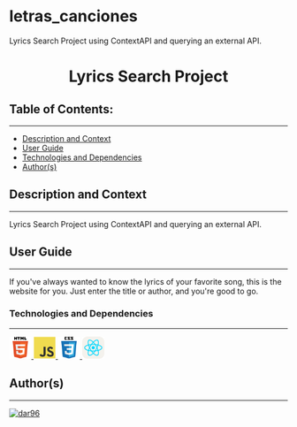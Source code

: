# letras_canciones
Lyrics Search Project using ContextAPI and querying an external API.

<h1 align="center">Lyrics Search Project</h1>

## Table of Contents:
---

- [Description and Context](#description-and-context)
- [User Guide](#user-guide)
- [Technologies and Dependencies](#technologies-and-dependencies)
- [Author(s)](#authors)



## Description and Context
---
Lyrics Search Project using ContextAPI and querying an external API.

## User Guide
---
If you've always wanted to know the lyrics of your favorite song, this is the website for you. Just enter the title or author, and you're good to go.

### Technologies and Dependencies
---
<a href="https://www.w3.org/html/" target="_blank" rel="noreferrer"> <img src="https://raw.githubusercontent.com/devicons/devicon/master/icons/html5/html5-original-wordmark.svg" alt="html5" width="40" height="40"/> </a> <a href="https://developer.mozilla.org/en-US/docs/Web/JavaScript" target="_blank" rel="noreferrer"> <img src="https://raw.githubusercontent.com/devicons/devicon/master/icons/javascript/javascript-original.svg" alt="javascript" width="40" height="40"/> </a> <a href="https://www.w3schools.com/css/" target="_blank" rel="noreferrer"> <img src="https://raw.githubusercontent.com/devicons/devicon/master/icons/css3/css3-original-wordmark.svg" alt="css3" width="40" height="40"/> </a>
<a href="https://react.dev" target="_blank" rel="noreferrer"> <img src="https://github.com/tandpfun/skill-icons/blob/main/icons/React-Light.svg" alt="React" width="40" height="40"/> </a></p>
## Author(s)
---
<a href="https://github.com/dar96" target="_blank" rel="noreferrer"><img src="https://avatars.githubusercontent.com/u/100532984?s=400&u=9e96b8005857d1df800396d8efa80eb0ca16b45e&v=4" alt="dar96" width="40" height="40"/> </a>



